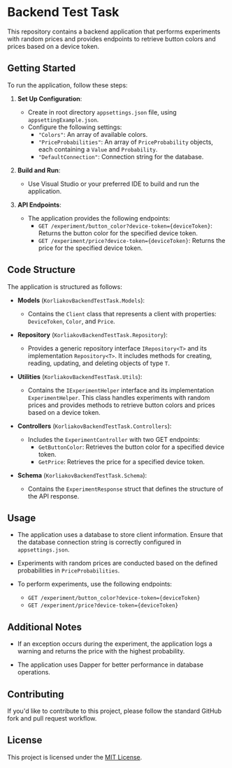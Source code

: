 # Backend Test Task

This repository contains a backend application that performs experiments with random prices and provides endpoints to retrieve button colors and prices based on a device token.

## Getting Started

To run the application, follow these steps:

1. **Set Up Configuration**:

    - Create in root directory `appsettings.json` file, using `appsettingExample.json`.
    - Configure the following settings:
        - `"Colors"`: An array of available colors.
        - `"PriceProbabilities"`: An array of `PriceProbability` objects, each containing a `Value` and `Probability`.
        - `"DefaultConnection"`: Connection string for the database.

2. **Build and Run**:

    - Use Visual Studio or your preferred IDE to build and run the application.

3. **API Endpoints**:

    - The application provides the following endpoints:
        - `GET /experiment/button_color?device-token={deviceToken}`: Returns the button color for the specified device token.
        - `GET /experiment/price?device-token={deviceToken}`: Returns the price for the specified device token.

## Code Structure

The application is structured as follows:

- **Models** (`KorliakovBackendTestTask.Models`):
    - Contains the `Client` class that represents a client with properties: `DeviceToken`, `Color`, and `Price`.

- **Repository** (`KorliakovBackendTestTask.Repository`):
    - Provides a generic repository interface `IRepository<T>` and its implementation `Repository<T>`. It includes methods for creating, reading, updating, and deleting objects of type `T`.

- **Utilities** (`KorliakovBackendTestTask.Utils`):
    - Contains the `IExperimentHelper` interface and its implementation `ExperimentHelper`. This class handles experiments with random prices and provides methods to retrieve button colors and prices based on a device token.

- **Controllers** (`KorliakovBackendTestTask.Controllers`):
    - Includes the `ExperimentController` with two GET endpoints:
        - `GetButtonColor`: Retrieves the button color for a specified device token.
        - `GetPrice`: Retrieves the price for a specified device token.

- **Schema** (`KorliakovBackendTestTask.Schema`):
    - Contains the `ExperimentResponse` struct that defines the structure of the API response.

## Usage

- The application uses a database to store client information. Ensure that the database connection string is correctly configured in `appsettings.json`.

- Experiments with random prices are conducted based on the defined probabilities in `PriceProbabilities`.

- To perform experiments, use the following endpoints:
    - `GET /experiment/button_color?device-token={deviceToken}`
    - `GET /experiment/price?device-token={deviceToken}`

## Additional Notes

- If an exception occurs during the experiment, the application logs a warning and returns the price with the highest probability.

- The application uses Dapper for better performance in database operations.

## Contributing

If you'd like to contribute to this project, please follow the standard GitHub fork and pull request workflow.

## License

This project is licensed under the [MIT License](LICENSE).
